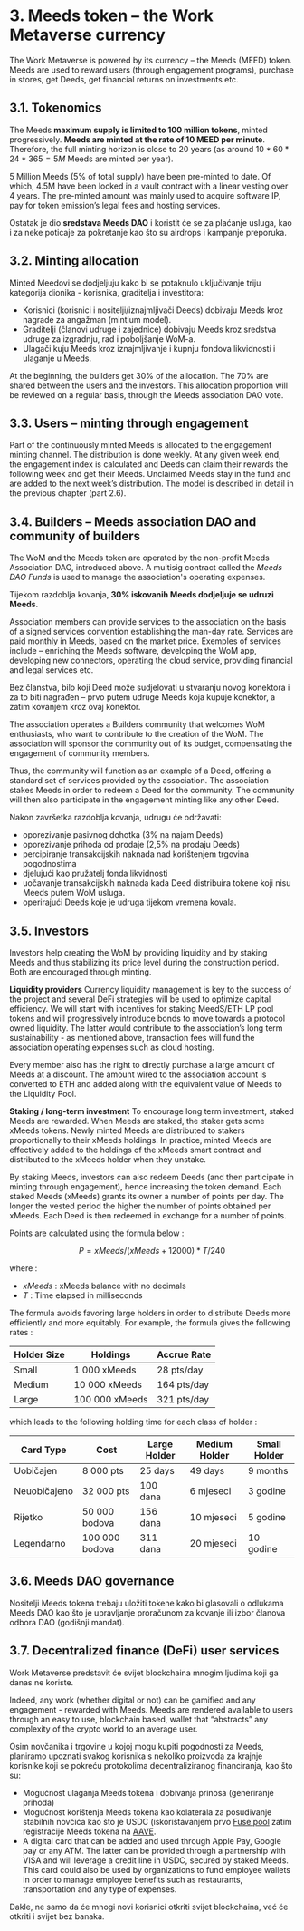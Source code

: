 # 3. Meeds token – the Work Metaverse currency

The Work Metaverse is powered by its currency – the Meeds (MEED) token. Meeds are used to reward users (through engagement programs), purchase in stores, get Deeds, get financial returns on investments etc.

## 3.1. Tokenomics

The Meeds **maximum supply is limited to 100 million tokens**, minted progressively. **Meeds are minted at the rate of 10 MEED per minute**. Therefore, the full minting horizon is close to 20 years (as around $10*60*24*365 = 5M$ Meeds are minted per year).

5 Million Meeds (5% of total supply) have been pre-minted to date. Of which, 4.5M have been locked in a vault contract with a linear vesting over 4 years. The pre-minted amount was mainly used to acquire software IP, pay for token emission’s legal fees and hosting services.

Ostatak je dio __sredstava Meeds DAO__ i koristit će se za plaćanje usluga, kao i za neke poticaje za pokretanje kao što su airdrops i kampanje preporuka.


## 3.2. Minting allocation

Minted Meedovi se dodjeljuju kako bi se potaknulo uključivanje triju kategorija dionika - korisnika, graditelja i investitora:

- Korisnici (korisnici i nositelji/iznajmljivači Deeds) dobivaju Meeds kroz nagrade za angažman (mintium model).
- Graditelji (članovi udruge i zajednice) dobivaju Meeds kroz sredstva udruge za izgradnju, rad i poboljšanje WoM-a.
- Ulagači kuju Meeds kroz iznajmljivanje i kupnju fondova likvidnosti i ulaganje u Meeds.

At the beginning, the builders get 30% of the allocation. The 70% are shared between the users and the investors. This allocation proportion will be reviewed on a regular basis, through the Meeds association DAO vote.

## 3.3. Users – minting through engagement

Part of the continuously minted Meeds is allocated to the engagement minting channel. The distribution is done weekly. At any given week end, the engagement index is calculated and Deeds can claim their rewards the following week and get their Meeds. Unclaimed Meeds stay in the fund and are added to the next week’s distribution. The model is described in detail in the previous chapter (part 2.6).

## 3.4. Builders – Meeds association DAO and community of builders

The WoM and the Meeds token are operated by the non-profit Meeds Association DAO, introduced above. A multisig contract called the _Meeds DAO Funds_ is used to manage the association's operating expenses.

Tijekom razdoblja kovanja, **30% iskovanih Meeds dodjeljuje se udruzi Meeds**.

Association members can provide services to the association on the basis of a signed services convention establishing the man-day rate. Services are paid monthly in Meeds, based on the market price. Exemples of services include – enriching the Meeds software, developing the WoM app, developing new connectors, operating the cloud service, providing financial and legal services etc.

Bez članstva, bilo koji Deed može sudjelovati u stvaranju novog konektora i za to biti nagrađen – prvo putem udruge Meeds koja kupuje konektor, a zatim kovanjem kroz ovaj konektor.

The association operates a Builders community that welcomes WoM enthusiasts, who want to contribute to the creation of the WoM. The association will sponsor the community out of its budget, compensating the engagement of community members.

Thus, the community will function as an example of a Deed, offering a standard set of services provided by the association. The association stakes Meeds in order to redeem a Deed for the community. The community will then also participate in the engagement minting like any other Deed.

Nakon završetka razdoblja kovanja, udrugu će održavati:

- oporezivanje pasivnog dohotka (3% na najam Deeds)
- oporezivanje prihoda od prodaje (2,5% na prodaju Deeds)
- percipiranje transakcijskih naknada nad korištenjem trgovina pogodnostima
- djelujući kao pružatelj fonda likvidnosti
- uočavanje transakcijskih naknada kada Deed distribuira tokene koji nisu Meeds putem WoM usluga.
- operirajući Deeds koje je udruga tijekom vremena kovala.


## 3.5. Investors

Investors help creating the WoM by providing liquidity and by staking Meeds and thus stabilizing its price level during the construction period. Both are encouraged through minting.

**Liquidity providers** Currency liquidity management is key to the success of the project and several DeFi strategies will be used to optimize capital efficiency. We will start with incentives for staking MeedS/ETH LP pool tokens and will progressively introduce bonds to move towards a protocol owned liquidity. The latter would contribute to the association’s long term sustainability - as mentioned above, transaction fees will fund the association operating expenses such as cloud hosting.

Every member also has the right to directly purchase a large amount of Meeds at a discount. The amount wired to the association account is converted to ETH and added along with the equivalent value of Meeds to the Liquidity Pool.

**Staking / long-term investment** To encourage long term investment, staked Meeds are rewarded. When Meeds are staked, the staker gets some xMeeds tokens. Newly minted Meeds are distributed to stakers proportionally to their xMeeds holdings. In practice, minted Meeds are effectively added to the holdings of the xMeeds smart contract and distributed to the xMeeds holder when they unstake.

By staking Meeds, investors can also redeem Deeds (and then participate in minting through engagement), hence increasing the token demand. Each staked Meeds (xMeeds) grants its owner a number of points per day. The longer the vested period the higher the number of points obtained per xMeeds. Each Deed is then redeemed in exchange for a number of points.

Points are calculated using the formula below :

 $$ P = xMeeds / (xMeeds + 12000) * T / 240 $$

 where :

- $xMeeds$ : xMeeds balance  with no decimals
- $T$ : Time elapsed in milliseconds

The formula avoids favoring large holders in order to distribute Deeds more efficiently and more equitably. For example, the formula gives the following rates :

| **Holder Size** | **Holdings**   | **Accrue Rate** |
| --------------- | -------------- | --------------- |
| Small           | 1 000 xMeeds   | 28 pts/day      |
| Medium          | 10 000 xMeeds  | 164 pts/day     |
| Large           | 100 000 xMeeds | 321 pts/day     |


which leads to the following holding time for each class of holder :

| **Card Type** | **Cost**       | **Large Holder** | **Medium Holder** | **Small Holder** |
| ------------- | -------------- | ---------------- | ----------------- | ---------------- |
| Uobičajen     | 8 000 pts      | 25 days          | 49 days           | 9 months         |
| Neuobičajeno  | 32 000 pts     | 100 dana         | 6 mjeseci         | 3 godine         |
| Rijetko       | 50 000 bodova  | 156 dana         | 10 mjeseci        | 5 godine         |
| Legendarno    | 100 000 bodova | 311 dana         | 20 mjeseci        | 10 godine        |

## 3.6. Meeds DAO governance

Nositelji Meeds tokena trebaju uložiti tokene kako bi glasovali o odlukama Meeds DAO kao što je upravljanje proračunom za kovanje ili izbor članova odbora DAO (godišnji mandat).

## 3.7. Decentralized finance (DeFi) user services

Work Metaverse predstavit će svijet blockchaina mnogim ljudima koji ga danas ne koriste.

Indeed, any work (whether digital or not) can be gamified and any engagement - rewarded with Meeds. Meeds are rendered available to users through an easy to use, blockchain based, wallet that “abstracts” any complexity of the crypto world to an average user.

Osim novčanika i trgovine u kojoj mogu kupiti pogodnosti za Meeds, planiramo upoznati svakog korisnika s nekoliko proizvoda za krajnje korisnike koji se pokreću protokolima decentraliziranog financiranja, kao što su:

- Mogućnost ulaganja Meeds tokena i dobivanja prinosa (generiranje prihoda)
- Mogućnost korištenja Meeds tokena kao kolaterala za posuđivanje stabilnih novčića kao što je USDC (iskorištavanjem prvo [Fuse pool](https://app.rari.capital/fuse) zatim registracije Meeds tokena na [AAVE](https://aave.com/).
- A digital card that can be added and used through Apple Pay, Google pay or any ATM. The latter can be provided through a partnership with VISA and will leverage a credit line in USDC, secured by staked Meeds. This card could also be used by organizations to fund employee wallets in order to manage employee benefits such as restaurants, transportation and any type of expenses.

Dakle, ne samo da će mnogi novi korisnici otkriti svijet blockchaina, već će otkriti i svijet bez banaka.

 
